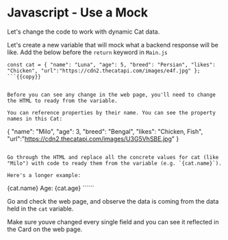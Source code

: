 # Javascript - Use a Mock

Let's change the code to work with dynamic Cat data.

Let's create a new variable that will mock what a backend response will be like. Add the below before the `return` keyword in `Main.js`

``` 
const cat = { "name": "Luna", "age": 5, "breed": "Persian", "likes": "Chicken", "url":"https://cdn2.thecatapi.com/images/e4f.jpg" };
```{{copy}}


Before you can see any change in the web page, you'll need to change the HTML to ready from the variable.

You can reference properties by their name. You can see the property names in this Cat:

```
{
    "name": "Milo",
    "age": 3,
    "breed": "Bengal",
    "likes": "Chicken, Fish",
    "url":"https://cdn2.thecatapi.com/images/U3G5VhSBE.jpg"
}
```

Go through the HTML and replace all the concrete values for cat (like "Milo") with code to ready them from the variable (e.g. `{cat.name}`).

Here's a longer example:

```
<Box>
    <Heading size='sm'>{cat.name}</Heading>
    <Text>Age: {cat.age}</Text>
</Box>
``````

Go and check the web page, and observe the data is coming from the data held in the `cat` variable.

Make sure youve changed every single field and you can see it reflected in the Card on the web page.